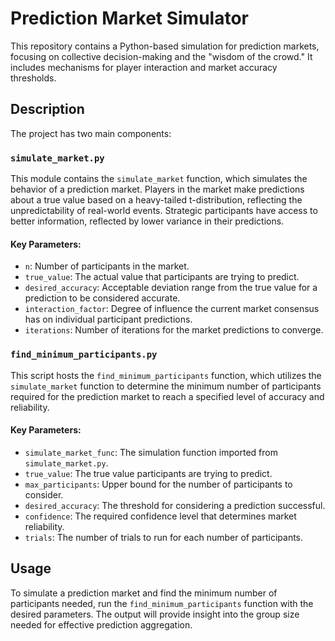 # Prediction Market Simulator

This repository contains a Python-based simulation for prediction markets, focusing on collective decision-making and the "wisdom of the crowd." It includes mechanisms for player interaction and market accuracy thresholds.

## Description

The project has two main components:

### `simulate_market.py`

This module contains the `simulate_market` function, which simulates the behavior of a prediction market. Players in the market make predictions about a true value based on a heavy-tailed t-distribution, reflecting the unpredictability of real-world events. Strategic participants have access to better information, reflected by lower variance in their predictions.

#### Key Parameters:

- `n`: Number of participants in the market.
- `true_value`: The actual value that participants are trying to predict.
- `desired_accuracy`: Acceptable deviation range from the true value for a prediction to be considered accurate.
- `interaction_factor`: Degree of influence the current market consensus has on individual participant predictions.
- `iterations`: Number of iterations for the market predictions to converge.

### `find_minimum_participants.py`

This script hosts the `find_minimum_participants` function, which utilizes the `simulate_market` function to determine the minimum number of participants required for the prediction market to reach a specified level of accuracy and reliability.

#### Key Parameters:

- `simulate_market_func`: The simulation function imported from `simulate_market.py`.
- `true_value`: The true value participants are trying to predict.
- `max_participants`: Upper bound for the number of participants to consider.
- `desired_accuracy`: The threshold for considering a prediction successful.
- `confidence`: The required confidence level that determines market reliability.
- `trials`: The number of trials to run for each number of participants.

## Usage

To simulate a prediction market and find the minimum number of participants needed, run the `find_minimum_participants` function with the desired parameters. The output will provide insight into the group size needed for effective prediction aggregation.
